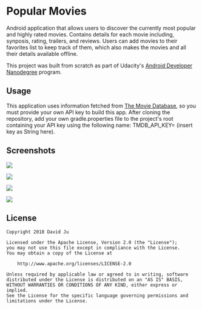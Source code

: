 # Popular Movies

Android application that allows users to discover the currently most popular and highly rated movies. Contains details for each movie including, synposis, rating, trailers, and reviews. Users can add movies to their favorites list to keep track of them, which also makes the movies and all their details available offline.

This project was built from scratch as part of Udacity's [Android Developer Nanodegree](https://www.udacity.com/course/android-developer-nanodegree-by-google--nd801) program.

## Usage

This application uses information fetched from [The Movie Database](https://www.themoviedb.org/), so you must provide your own API key to build this app. After cloning the repository, add your own gradle.properties file to the project's root containing your API key using the following name: TMDB_API_KEY= (insert key as String here).

## Screenshots

![](/images/screenshot_one.png)<!-- .element height="20%" width="20%" -->

![](/images/screenshot_two.png)<!-- .element height="20%" width="20%" -->

![](/images/screenshot_three.png)<!-- .element height="20%" width="20%" -->

![](/images/screenshot_four.png)<!-- .element height="20%" width="20%" -->

## License

    Copyright 2018 David Ju

    Licensed under the Apache License, Version 2.0 (the "License");
    you may not use this file except in compliance with the License.
    You may obtain a copy of the License at

        http://www.apache.org/licenses/LICENSE-2.0

    Unless required by applicable law or agreed to in writing, software
    distributed under the License is distributed on an "AS IS" BASIS,
    WITHOUT WARRANTIES OR CONDITIONS OF ANY KIND, either express or implied.
    See the License for the specific language governing permissions and
    limitations under the License.

